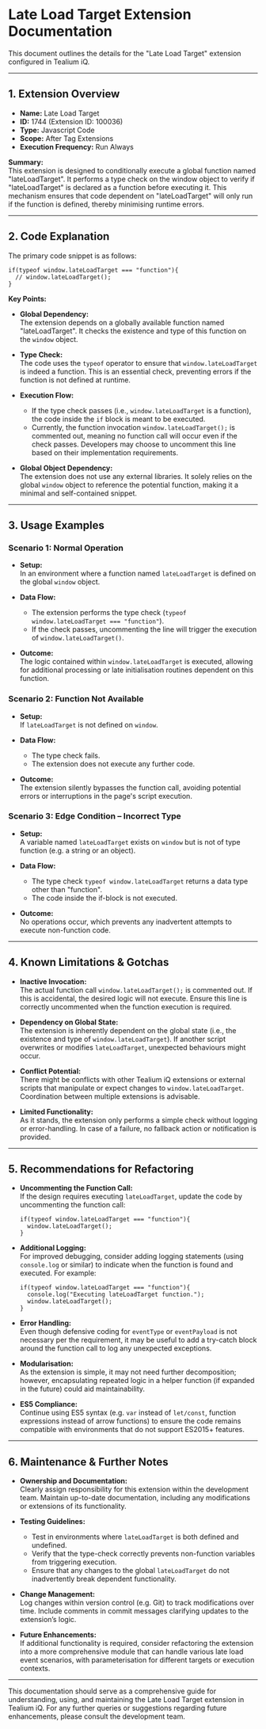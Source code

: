 # Late Load Target Extension Documentation

This document outlines the details for the "Late Load Target" extension configured in Tealium iQ.

---

## 1. Extension Overview

- **Name:** Late Load Target  
- **ID:** 1744 (Extension ID: 100036)  
- **Type:** Javascript Code  
- **Scope:** After Tag Extensions  
- **Execution Frequency:** Run Always  

**Summary:**  
This extension is designed to conditionally execute a global function named "lateLoadTarget". It performs a type check on the window object to verify if "lateLoadTarget" is declared as a function before executing it. This mechanism ensures that code dependent on "lateLoadTarget" will only run if the function is defined, thereby minimising runtime errors.

---

## 2. Code Explanation

The primary code snippet is as follows:

    if(typeof window.lateLoadTarget === "function"){
      // window.lateLoadTarget();
    }

**Key Points:**

- **Global Dependency:**  
  The extension depends on a globally available function named "lateLoadTarget". It checks the existence and type of this function on the `window` object.

- **Type Check:**  
  The code uses the `typeof` operator to ensure that `window.lateLoadTarget` is indeed a function. This is an essential check, preventing errors if the function is not defined at runtime.

- **Execution Flow:**  
  - If the type check passes (i.e., `window.lateLoadTarget` is a function), the code inside the `if` block is meant to be executed.  
  - Currently, the function invocation `window.lateLoadTarget();` is commented out, meaning no function call will occur even if the check passes. Developers may choose to uncomment this line based on their implementation requirements.

- **Global Object Dependency:**  
  The extension does not use any external libraries. It solely relies on the global `window` object to reference the potential function, making it a minimal and self-contained snippet.

---

## 3. Usage Examples

### Scenario 1: Normal Operation
- **Setup:**  
  In an environment where a function named `lateLoadTarget` is defined on the global `window` object.
  
- **Data Flow:**
  - The extension performs the type check (`typeof window.lateLoadTarget === "function"`).
  - If the check passes, uncommenting the line will trigger the execution of `window.lateLoadTarget()`.
  
- **Outcome:**  
  The logic contained within `window.lateLoadTarget` is executed, allowing for additional processing or late initialisation routines dependent on this function.

### Scenario 2: Function Not Available
- **Setup:**  
  If `lateLoadTarget` is not defined on `window`.
  
- **Data Flow:**
  - The type check fails.
  - The extension does not execute any further code.
  
- **Outcome:**  
  The extension silently bypasses the function call, avoiding potential errors or interruptions in the page's script execution.

### Scenario 3: Edge Condition – Incorrect Type
- **Setup:**  
  A variable named `lateLoadTarget` exists on `window` but is not of type function (e.g. a string or an object).
  
- **Data Flow:**
  - The type check `typeof window.lateLoadTarget` returns a data type other than "function".
  - The code inside the if-block is not executed.
  
- **Outcome:**  
  No operations occur, which prevents any inadvertent attempts to execute non-function code.

---

## 4. Known Limitations & Gotchas

- **Inactive Invocation:**  
  The actual function call `window.lateLoadTarget();` is commented out. If this is accidental, the desired logic will not execute. Ensure this line is correctly uncommented when the function execution is required.

- **Dependency on Global State:**  
  The extension is inherently dependent on the global state (i.e., the existence and type of `window.lateLoadTarget`). If another script overwrites or modifies `lateLoadTarget`, unexpected behaviours might occur.

- **Conflict Potential:**  
  There might be conflicts with other Tealium iQ extensions or external scripts that manipulate or expect changes to `window.lateLoadTarget`. Coordination between multiple extensions is advisable.

- **Limited Functionality:**  
  As it stands, the extension only performs a simple check without logging or error-handling. In case of a failure, no fallback action or notification is provided.

---

## 5. Recommendations for Refactoring

- **Uncommenting the Function Call:**  
  If the design requires executing `lateLoadTarget`, update the code by uncommenting the function call:
  
      if(typeof window.lateLoadTarget === "function"){
        window.lateLoadTarget();
      }
  
- **Additional Logging:**  
  For improved debugging, consider adding logging statements (using `console.log` or similar) to indicate when the function is found and executed. For example:
  
      if(typeof window.lateLoadTarget === "function"){
        console.log("Executing lateLoadTarget function.");
        window.lateLoadTarget();
      }
  
- **Error Handling:**  
  Even though defensive coding for `eventType` or `eventPayload` is not necessary per the requirement, it may be useful to add a try-catch block around the function call to log any unexpected exceptions.

- **Modularisation:**  
  As the extension is simple, it may not need further decomposition; however, encapsulating repeated logic in a helper function (if expanded in the future) could aid maintainability.

- **ES5 Compliance:**  
  Continue using ES5 syntax (e.g. `var` instead of `let/const`, function expressions instead of arrow functions) to ensure the code remains compatible with environments that do not support ES2015+ features.

---

## 6. Maintenance & Further Notes

- **Ownership and Documentation:**  
  Clearly assign responsibility for this extension within the development team. Maintain up-to-date documentation, including any modifications or extensions of its functionality.

- **Testing Guidelines:**  
  - Test in environments where `lateLoadTarget` is both defined and undefined.  
  - Verify that the type-check correctly prevents non-function variables from triggering execution.  
  - Ensure that any changes to the global `lateLoadTarget` do not inadvertently break dependent functionality.

- **Change Management:**  
  Log changes within version control (e.g. Git) to track modifications over time. Include comments in commit messages clarifying updates to the extension’s logic.

- **Future Enhancements:**  
  If additional functionality is required, consider refactoring the extension into a more comprehensive module that can handle various late load event scenarios, with parameterisation for different targets or execution contexts.

---

This documentation should serve as a comprehensive guide for understanding, using, and maintaining the Late Load Target extension in Tealium iQ. For any further queries or suggestions regarding future enhancements, please consult the development team.